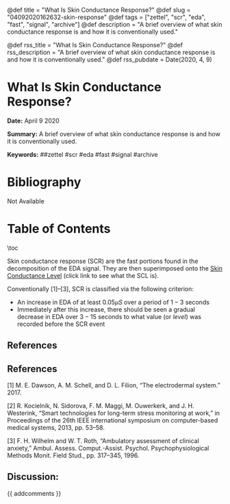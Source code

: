 @def title = "What Is Skin Conductance Response?"
@def slug = "04092020162632-skin-response"
@def tags = ["zettel", "scr", "eda", "fast", "signal", "archive"]
@def description = "A brief overview of what skin conductance response is and how it is conventionally used."

@def rss_title = "What Is Skin Conductance Response?"
@def rss_description = "A brief overview of what skin conductance response is and how it is conventionally used."
@def rss_pubdate = Date(2020, 4, 9)


What Is Skin Conductance Response?
=========

**Date:** April 9 2020

**Summary:** A brief overview of what skin conductance response is and how it is conventionally used.

**Keywords:** ##zettel #scr #eda #fast #signal  #archive

Bibliography
==========

Not Available

Table of Contents
=========

\toc

Skin conductance response (SCR) are the fast portions found in the decomposition of the EDA signal. They are then superimposed onto the [Skin Conductance Level](/04092020161622-skin-conductance.md) (click link to see what the SCL is).

Conventionally [1]–[3], SCR is classified via the following criterion:

  * An increase in EDA of at least $0.05\mu S$ over a period of $1 - 3$ seconds
  * Immediately after this increase, there should be seen a gradual decrease in EDA over $3 - 15$ seconds to what value (or *level*) was recorded before the SCR event

## References

## References

[1] M. E. Dawson, A. M. Schell, and D. L. Filion, “The electrodermal system.” 2017.

[2] R. Kocielnik, N. Sidorova, F. M. Maggi, M. Ouwerkerk, and J. H. Westerink, “Smart technologies for long-term stress monitoring at work,” in Proceedings of the 26th IEEE international symposium on computer-based medical systems, 2013, pp. 53–58.

[3] F. H. Wilhelm and W. T. Roth, “Ambulatory assessment of clinical anxiety,” Ambul. Assess. Comput.-Assist. Psychol. Psychophysiological Methods Monit. Field Stud., pp. 317–345, 1996.
## Discussion: 

{{ addcomments }}

